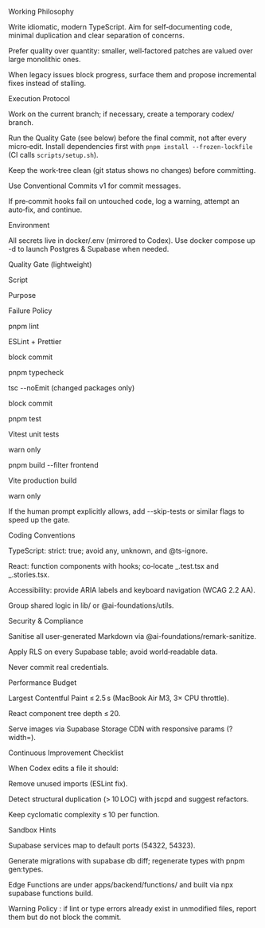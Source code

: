 Working Philosophy

Write idiomatic, modern TypeScript. Aim for self‑documenting code, minimal duplication and clear separation of concerns.

Prefer quality over quantity: smaller, well‑factored patches are valued over large monolithic ones.

When legacy issues block progress, surface them and propose incremental fixes instead of stalling.

Execution Protocol

Work on the current branch; if necessary, create a temporary codex/<topic> branch.

Run the Quality Gate (see below) before the final commit, not after every micro‑edit.
Install dependencies first with `pnpm install --frozen-lockfile` (CI calls `scripts/setup.sh`).

Keep the work‑tree clean (git status shows no changes) before committing.

Use Conventional Commits v1 for commit messages.

If pre‑commit hooks fail on untouched code, log a warning, attempt an auto‑fix, and continue.

Environment

All secrets live in docker/.env (mirrored to Codex). Use docker compose up -d to launch Postgres & Supabase when needed.

Quality Gate (lightweight)

Script

Purpose

Failure Policy

pnpm lint

ESLint + Prettier

block commit

pnpm typecheck

tsc --noEmit (changed packages only)

block commit

pnpm test

Vitest unit tests

warn only

pnpm build --filter frontend

Vite production build

warn only

If the human prompt explicitly allows, add --skip-tests or similar flags to speed up the gate.

Coding Conventions

TypeScript: strict: true; avoid any, unknown, and @ts-ignore.

React: function components with hooks; co‑locate _.test.tsx and _.stories.tsx.

Accessibility: provide ARIA labels and keyboard navigation (WCAG 2.2 AA).

Group shared logic in lib/ or @ai-foundations/utils.

Security & Compliance

Sanitise all user‑generated Markdown via @ai-foundations/remark-sanitize.

Apply RLS on every Supabase table; avoid world‑readable data.

Never commit real credentials.

Performance Budget

Largest Contentful Paint ≤ 2.5 s (MacBook Air M3, 3× CPU throttle).

React component tree depth ≤ 20.

Serve images via Supabase Storage CDN with responsive params (?width=).

Continuous Improvement Checklist

When Codex edits a file it should:

Remove unused imports (ESLint fix).

Detect structural duplication (> 10 LOC) with jscpd and suggest refactors.

Keep cyclomatic complexity ≤ 10 per function.

Sandbox Hints

Supabase services map to default ports (54322, 54323).

Generate migrations with supabase db diff; regenerate types with pnpm gen:types.

Edge Functions are under apps/backend/functions/ and built via npx supabase functions build.

Warning Policy : if lint or type errors already exist in unmodified files, report them but do not block the commit.
